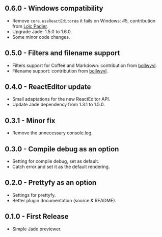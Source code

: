 ## 0.6.0 - Windows compatibility
* Remove `core.useReactEditor`as it fails on Windows: #5, contribution from [Loïc Padier](https://github.com/lPadier).
* Upgrade Jade: 1.5.0 to 1.6.0.
* Some minor code changes.

## 0.5.0 - Filters and filename support
* Filters support for Coffee and Markdown: contribution from [bollwyvl](https://github.com/bollwyvl).
* Filename support: contribution from [bollwyvl](https://github.com/bollwyvl).

## 0.4.0 - ReactEditor update
* Small adaptations for the new ReactEditor API.
* Update Jade dependency from 1.3.1 to 1.5.0.

## 0.3.1 - Minor fix
* Remove the unnecessary console.log.

## 0.3.0 - Compile debug as an option
* Setting for compile debug, set as default.
* Catch error and set it as the default rendering.

## 0.2.0 - Prettyfy as an option
* Settings for prettyfy.
* Better plugin documentation (source & README).

## 0.1.0 - First Release
* Simple Jade previewer.
